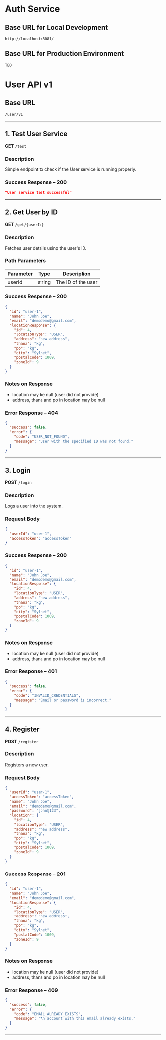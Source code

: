 # Auth Service

## Base URL for Local Development

```
http://localhost:8081/
```

## Base URL for Production Environment

```
TBD
```

# User API v1

## Base URL

```
/user/v1
```

---

## 1. Test User Service

**GET** `/test`

### Description

Simple endpoint to check if the User service is running properly.

### Success Response – 200

```json
"User service test successful"
```

---

## 2. Get User by ID

**GET** `/get/{userId}`

### Description

Fetches user details using the user's ID.

### Path Parameters

| Parameter | Type   | Description        |
| --------- | ------ | ------------------ |
| userId    | string | The ID of the user |

### Success Response – 200

```json
{
  "id": "user-1",
  "name": "John Doe",
  "email": "demodemo@gmail.com",
  "locationResponse": {
    "id": 4,
    "locationType": "USER",
    "address": "new address",
    "thana": "kg",
    "po": "kg",
    "city": "Sylhet",
    "postalCode": 1009,
    "zoneId": 9
  }
}
```

### Notes on Response

- location may be null (user did not provide)
- address, thana and po in location may be null

### Error Response – 404

```json
{
  "success": false,
  "error": {
    "code": "USER_NOT_FOUND",
    "message": "User with the specified ID was not found."
  }
}
```

---

## 3. Login

**POST** `/login`

### Description

Logs a user into the system.

### Request Body

```json
{
  "userId": "user-1",
  "accessToken": "accessToken"
}
```

### Success Response – 200

```json
{
  "id": "user-1",
  "name": "John Doe",
  "email": "demodemo@gmail.com",
  "locationResponse": {
    "id": 4,
    "locationType": "USER",
    "address": "new address",
    "thana": "kg",
    "po": "kg",
    "city": "Sylhet",
    "postalCode": 1009,
    "zoneId": 9
  }
}
```

### Notes on Response

- location may be null (user did not provide)
- address, thana and po in location may be null

### Error Response – 401

```json
{
  "success": false,
  "error": {
    "code": "INVALID_CREDENTIALS",
    "message": "Email or password is incorrect."
  }
}
```

---

## 4. Register

**POST** `/register`

### Description

Registers a new user.

### Request Body

```json
{
  "userId": "user-1",
  "accessToken": "accessToken",
  "name": "John Doe",
  "email": "demodemo@gmail.com",
  "password": "john@123",
  "location": {
    "id": 4,
    "locationType": "USER",
    "address": "new address",
    "thana": "kg",
    "po": "kg",
    "city": "Sylhet",
    "postalCode": 1009,
    "zoneId": 9
  }
}
```

### Success Response – 201

```json
{
  "id": "user-1",
  "name": "John Doe",
  "email": "demodemo@gmail.com",
  "locationResponse": {
    "id": 4,
    "locationType": "USER",
    "address": "new address",
    "thana": "kg",
    "po": "kg",
    "city": "Sylhet",
    "postalCode": 1009,
    "zoneId": 9
  }
}
```

### Notes on Response

- location may be null (user did not provide)
- address, thana and po in location may be null

### Error Response – 409

```json
{
  "success": false,
  "error": {
    "code": "EMAIL_ALREADY_EXISTS",
    "message": "An account with this email already exists."
  }
}
```

---
